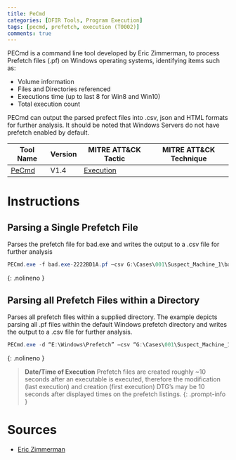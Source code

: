 ```yaml
---
title: PeCmd
categories: [DFIR Tools, Program Execution]
tags: [pecmd, prefetch, execution (T0002)]
comments: true
---
```


PECmd is a command line tool developed by Eric Zimmerman, to process Prefetch files (.pf) on Windows operating systems, identifying items such as:

- Volume information
- Files and Directories referenced
- Executions time (up to last 8 for Win8 and Win10)
- Total execution count

PECmd can output the parsed prefect files into .csv, json and HTML formats for further analysis. It should be noted that Windows Servers do not have prefetch enabled by default.

| Tool Name | Version | MITRE ATT&CK Tactic | MITRE ATT&CK Technique |
| --------- | ------- | ------------------- | ---------------------- |
| [PeCmd](https://ericzimmerman.github.io/#!index.md) | V1.4 | [Execution](https://attack.mitre.org/tactics/TA0002/) | 

# Instructions
## Parsing a Single Prefetch File
Parses the prefetch file for bad.exe and writes the output to a .csv file for further analysis
```powershell
PECmd.exe -f bad.exe-2222BD1A.pf –csv G:\Cases\001\Suspect_Machine_1\bad_Prefetch.csv”
```
{: .nolineno }

## Parsing all Prefetch Files within a Directory
Parses all prefetch files within a supplied directory. The example depicts parsing all .pf files within the default Windows prefetch directory and writes the output to a .csv file for further analysis.
```powershell
PECmd.exe -d “E:\Windows\Prefetch” –csv “G:\Cases\001\Suspect_Machine_1\Prefetch_all.csv -q
```
{: .nolineno }

>**Date/Time of Execution**
> Prefetch files are created roughly ~10 seconds after an executable is executed, therefore the modification (last 
> execution) and creation (first execution) DTG’s may be 10 seconds after displayed times on the prefetch listings.
{: .prompt-info }

# Sources
- [Eric Zimmerman](https://ericzimmerman.github.io/#!documentation.md)
